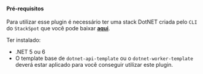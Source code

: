 #### **Pré-requisitos**
Para utilizar esse plugin é necessário ter uma stack DotNET criada pelo `CLI` do `StackSpot` que você pode baixar [**aqui**](https://stackspot.com/).

Ter instalado:
- .NET 5 ou 6 
- O template base de `dotnet-api-template` ou o `dotnet-worker-template` deverá estar aplicado para você conseguir utilizar este plugin. 